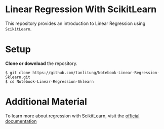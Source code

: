 # Linear Regression With ScikitLearn
This repository provides an introduction to Linear Regression using `ScikitLearn`.

# Setup
**Clone or download** the repository.
```
$ git clone https://github.com/tanlitung/Notebook-Linear-Regression-Sklearn.git
$ cd Notebook-Linear-Regression-Sklearn
```

# Additional Material
To learn more about regression with ScikitLearn, visit the [official documentation](https://scikit-learn.org)
